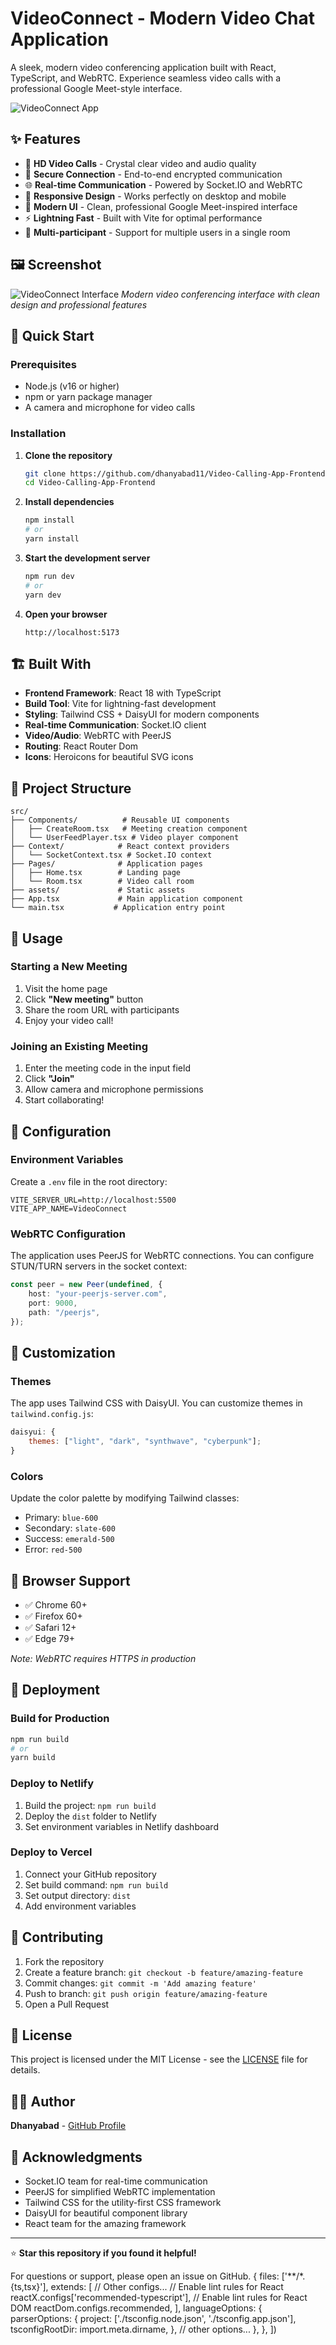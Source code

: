# VideoConnect - Modern Video Chat Application

A sleek, modern video conferencing application built with React, TypeScript, and WebRTC. Experience seamless video calls with a professional Google Meet-style interface.

![VideoConnect App](./screenshots/Screenshot.png)

## ✨ Features

-   🎥 **HD Video Calls** - Crystal clear video and audio quality
-   🔐 **Secure Connection** - End-to-end encrypted communication
-   🌐 **Real-time Communication** - Powered by Socket.IO and WebRTC
-   📱 **Responsive Design** - Works perfectly on desktop and mobile
-   🎨 **Modern UI** - Clean, professional Google Meet-inspired interface
-   ⚡ **Lightning Fast** - Built with Vite for optimal performance
-   👥 **Multi-participant** - Support for multiple users in a single room

## 🖼️ Screenshot

![VideoConnect Interface](./screenshots/app-preview.png)
_Modern video conferencing interface with clean design and professional features_

## 🚀 Quick Start

### Prerequisites

-   Node.js (v16 or higher)
-   npm or yarn package manager
-   A camera and microphone for video calls

### Installation

1. **Clone the repository**

    ```bash
    git clone https://github.com/dhanyabad11/Video-Calling-App-Frontend.git
    cd Video-Calling-App-Frontend
    ```

2. **Install dependencies**

    ```bash
    npm install
    # or
    yarn install
    ```

3. **Start the development server**

    ```bash
    npm run dev
    # or
    yarn dev
    ```

4. **Open your browser**
    ```
    http://localhost:5173
    ```

## 🏗️ Built With

-   **Frontend Framework**: React 18 with TypeScript
-   **Build Tool**: Vite for lightning-fast development
-   **Styling**: Tailwind CSS + DaisyUI for modern components
-   **Real-time Communication**: Socket.IO client
-   **Video/Audio**: WebRTC with PeerJS
-   **Routing**: React Router Dom
-   **Icons**: Heroicons for beautiful SVG icons

## 📁 Project Structure

```
src/
├── Components/          # Reusable UI components
│   ├── CreateRoom.tsx   # Meeting creation component
│   └── UserFeedPlayer.tsx # Video player component
├── Context/            # React context providers
│   └── SocketContext.tsx # Socket.IO context
├── Pages/              # Application pages
│   ├── Home.tsx        # Landing page
│   └── Room.tsx        # Video call room
├── assets/             # Static assets
├── App.tsx             # Main application component
└── main.tsx           # Application entry point
```

## 🎯 Usage

### Starting a New Meeting

1. Visit the home page
2. Click **"New meeting"** button
3. Share the room URL with participants
4. Enjoy your video call!

### Joining an Existing Meeting

1. Enter the meeting code in the input field
2. Click **"Join"**
3. Allow camera and microphone permissions
4. Start collaborating!

## 🔧 Configuration

### Environment Variables

Create a `.env` file in the root directory:

```env
VITE_SERVER_URL=http://localhost:5500
VITE_APP_NAME=VideoConnect
```

### WebRTC Configuration

The application uses PeerJS for WebRTC connections. You can configure STUN/TURN servers in the socket context:

```typescript
const peer = new Peer(undefined, {
    host: "your-peerjs-server.com",
    port: 9000,
    path: "/peerjs",
});
```

## 🎨 Customization

### Themes

The app uses Tailwind CSS with DaisyUI. You can customize themes in `tailwind.config.js`:

```javascript
daisyui: {
    themes: ["light", "dark", "synthwave", "cyberpunk"];
}
```

### Colors

Update the color palette by modifying Tailwind classes:

-   Primary: `blue-600`
-   Secondary: `slate-600`
-   Success: `emerald-500`
-   Error: `red-500`

## 📱 Browser Support

-   ✅ Chrome 60+
-   ✅ Firefox 60+
-   ✅ Safari 12+
-   ✅ Edge 79+

_Note: WebRTC requires HTTPS in production_

## 🚀 Deployment

### Build for Production

```bash
npm run build
# or
yarn build
```

### Deploy to Netlify

1. Build the project: `npm run build`
2. Deploy the `dist` folder to Netlify
3. Set environment variables in Netlify dashboard

### Deploy to Vercel

1. Connect your GitHub repository
2. Set build command: `npm run build`
3. Set output directory: `dist`
4. Add environment variables

## 🤝 Contributing

1. Fork the repository
2. Create a feature branch: `git checkout -b feature/amazing-feature`
3. Commit changes: `git commit -m 'Add amazing feature'`
4. Push to branch: `git push origin feature/amazing-feature`
5. Open a Pull Request

## 📄 License

This project is licensed under the MIT License - see the [LICENSE](LICENSE) file for details.

## 👨‍💻 Author

**Dhanyabad** - [GitHub Profile](https://github.com/dhanyabad11)

## 🙏 Acknowledgments

-   Socket.IO team for real-time communication
-   PeerJS for simplified WebRTC implementation
-   Tailwind CSS for the utility-first CSS framework
-   DaisyUI for beautiful component library
-   React team for the amazing framework

---

⭐ **Star this repository if you found it helpful!**

For questions or support, please open an issue on GitHub.
{
files: ['**/*.{ts,tsx}'],
extends: [
// Other configs...
// Enable lint rules for React
reactX.configs['recommended-typescript'],
// Enable lint rules for React DOM
reactDom.configs.recommended,
],
languageOptions: {
parserOptions: {
project: ['./tsconfig.node.json', './tsconfig.app.json'],
tsconfigRootDir: import.meta.dirname,
},
// other options...
},
},
])

```

```
